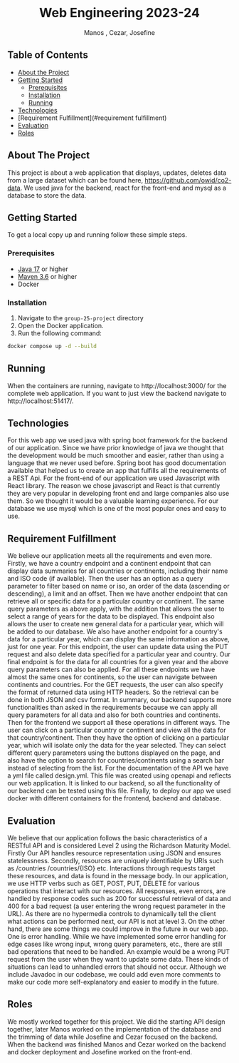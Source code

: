 <br />
<p align="center">
  <h1 align="center">Web Engineering 2023-24</h1>

  <p align="center">
    Manos , Cezar, Josefine
  </p>
</p>

## Table of Contents

* [About the Project](#about-the-project)
* [Getting Started](#getting-started)
    * [Prerequisites](#prerequisites)
    * [Installation](#installation)
    * [Running](#running)
* [Technologies](#technologies)
* [Requirement Fulfillment](#requirement fulfillment)
* [Evaluation](#evaluation)
* [Roles](#roles)

## About The Project

<!-- Add short description about the project here -->
This project is about a web application that displays, updates, deletes data from a large dataset which can be found here, https://github.com/owid/co2-data.
We used java for the backend, react for the front-end and mysql as a database to store the data. 


## Getting Started

To get a local copy up and running follow these simple steps.

### Prerequisites

* [Java 17](https://www.oracle.com/java/technologies/javase/jdk17-archive-downloads.html) or higher
* [Maven 3.6](https://maven.apache.org/download.cgi) or higher
* Docker

### Installation

1. Navigate to the `group-25-project` directory
2. Open the Docker application.
3. Run the following command:
```sh
docker compose up -d --build
```

## Running

<!--
Describe how to run your program here. These should be a few very simple steps.
-->

When the containers are running, navigate to http://localhost:3000/ for the complete web application. If you want to just view the backend navigate to
http://localhost:51417/.

## Technologies

For this web app we used java with spring boot framework for the backend of our application. Since we have prior knowledge of java
we thought that the development would be much smoother and easier, rather than using a language that we never used before.
Spring boot has good documentation available that helped us to create an app that fulfills all the requirements of a REST Api. For the front-end of our application
we used Javascript with React library. The reason we chose javascript and React is that currently they are very popular in developing front end and large
companies also use them. So we thought it would be a valuable learning experience. For our database we use mysql which is one of the most popular ones and easy to use.


## Requirement Fulfillment

We believe our application meets all the requirements and even more. Firstly, we have a country endpoint and a continent endpoint that can display data summaries for all countries or continents,
including their name and ISO code (if available). Then the user has an option as a query parameter to filter based on name or iso, an order of the data (ascending or descending), a limit and an offset.
Then we have another endpoint that can retrieve all or specific data for a particular country or continent. The same query parameters as above apply, with the addition that
allows the user to select a range of years for the data to be displayed. This endpoint also allows the user to create new general data for a particular year, which will be added to our database.
We also have another endpoint for a country's data for a particular year, which can display the same information as above, just for one year. For this endpoint, the user can update data using the PUT request
and also delete data specified for a particular year and country. Our final endpoint is for the data for all countries for a given year and the above query parameters can also be applied. For all these endpoints we have
almost the same ones for continents, so the user can navigate between continents and countries. For the GET requests, the user can also specify the format of returned data using HTTP headers. So the retrieval can be done in both
JSON and csv format. In summary, our backend supports more functionalities than asked in the requirements because we can apply all query parameters for all data and also for both countries and continents. Then for the
frontend we support all these operations in different ways. The user can click on a particular country or continent and view all the data for that country/continent. Then they have the option of clicking on a particular year,
which will isolate only the data for the year selected.
They can select different query parameters using the buttons displayed on the page, and also have the option to search for countries/continents using a search bar instead of selecting from the list. For the documentation of the API we have a
yml file called design.yml. This file was created using openapi and reflects our web application. It is linked to our backend, so all the functionality of our backend can be tested using this file. Finally, to deploy our
app we used docker with different containers for the frontend, backend and database.


## Evaluation

We believe that our application follows the basic characteristics of a RESTful API and is considered Level 2 using the Richardson Maturity Model. Firstly
Our API handles resource representation using JSON and ensures statelessness. Secondly, resources are uniquely identifiable by URIs such as /countries /countries/{ISO} etc. Interactions through requests
target these resources, and data is found in the message body. In our application, we use HTTP verbs such as GET, POST, PUT, DELETE for various
operations that interact with our resources. All responses, even errors, are handled by response codes such as 200 for successful retrieval of data
and 400 for a bad request (a user entering the wrong request parameter in the URL). As there are no hypermedia controls to dynamically tell the client what actions can be performed next, our API is not at level 3.
On the other hand, there are some things we could improve in the future in our web app. One
is error handling. While we have implemented some error handling for edge cases like wrong input, wrong query parameters, etc., there are still bad operations that need to be handled.
An example would be a wrong PUT request from the user when they want to update some data. These kinds of situations can lead to
unhandled errors that should not occur. Although we include Javadoc in our codebase, we could add even more comments to make our code more self-explanatory and
easier to modify in the future.


## Roles

We mostly worked together for this project. We did the starting API design together, later Manos worked on the implementation of the database and the trimming of data while Josefine and Cezar
focused on the backend. When the backend was finished Manos and Cezar worked on the backend and docker deployment and Josefine worked on the front-end.

